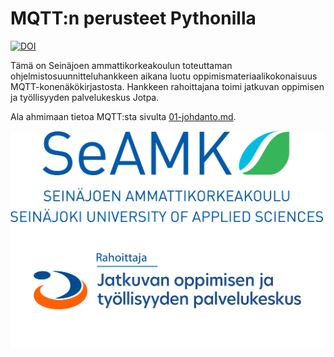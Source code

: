 # MQTT:n perusteet Pythonilla
[![DOI](https://zenodo.org/badge/811703415.svg)](https://zenodo.org/doi/10.5281/zenodo.11516511)

Tämä on Seinäjoen ammattikorkeakoulun toteuttaman ohjelmistosuunnitteluhankkeen aikana luotu oppimismateriaalikokonaisuus MQTT-konenäkökirjastosta. Hankkeen rahoittajana toimi jatkuvan oppimisen ja työllisyyden palvelukeskus Jotpa.

Ala ahmimaan tietoa MQTT:sta sivulta [01-johdanto.md](01-johdanto.md).

<img src="kuvituskuvat/seamk_logo.svg" alt="Seamk" width="500"/>
<img src="kuvituskuvat/Rahoittaja_Jotpa_fi.png" alt="Jotpa" width="500"/>
